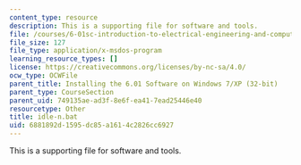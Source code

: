 ```yaml
---
content_type: resource
description: This is a supporting file for software and tools.
file: /courses/6-01sc-introduction-to-electrical-engineering-and-computer-science-i-spring-2011/6881892d1595dc85a1614c2826cc6927_idle-n.bat
file_size: 127
file_type: application/x-msdos-program
learning_resource_types: []
license: https://creativecommons.org/licenses/by-nc-sa/4.0/
ocw_type: OCWFile
parent_title: Installing the 6.01 Software on Windows 7/XP (32-bit)
parent_type: CourseSection
parent_uid: 749135ae-ad3f-8e6f-ea41-7ead25446e40
resourcetype: Other
title: idle-n.bat
uid: 6881892d-1595-dc85-a161-4c2826cc6927
---
```

This is a supporting file for software and tools.